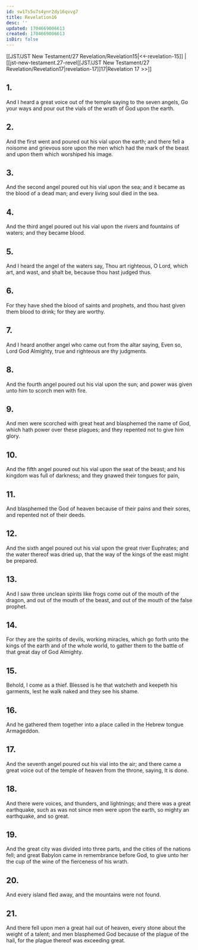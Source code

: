 ```yaml
---
id: sw17s5u7s4ynr2dy16qvvg7
title: Revelation16
desc: ''
updated: 1704669006613
created: 1704669006613
isDir: false
---
```

[[JST/JST New Testament/27 Revelation/Revelation15|<<-revelation-15]] | [[jst-new-testament.27-revel[[JST/JST New Testament/27 Revelation/Revelation17|revelation-17]]17|Revelation 17 >>]]
## 1.
And I heard a great voice out of the temple saying to the seven angels, Go your ways and pour out the vials of the wrath of God upon the earth.
## 2.
And the first went and poured out his vial upon the earth; and there fell a noisome and grievous sore upon the men which had the mark of the beast and upon them which worshiped his image.
## 3.
And the second angel poured out his vial upon the sea; and it became as the blood of a dead man; and every living soul died in the sea.
## 4.
And the third angel poured out his vial upon the rivers and fountains of waters; and they became blood.
## 5.
And I heard the angel of the waters say, Thou art righteous, O Lord, which art, and wast, and shalt be, because thou hast judged thus.
## 6.
For they have shed the blood of saints and prophets, and thou hast given them blood to drink; for they are worthy.
## 7.
And I heard another angel who came out from the altar saying, Even so, Lord God Almighty, true and righteous are thy judgments.
## 8.
And the fourth angel poured out his vial upon the sun; and power was given unto him to scorch men with fire.
## 9.
And men were scorched with great heat and blasphemed the name of God, which hath power over these plagues; and they repented not to give him glory.
## 10.
And the fifth angel poured out his vial upon the seat of the beast; and his kingdom was full of darkness; and they gnawed their tongues for pain,
## 11.
And blasphemed the God of heaven because of their pains and their sores, and repented not of their deeds.
## 12.
And the sixth angel poured out his vial upon the great river Euphrates; and the water thereof was dried up, that the way of the kings of the east might be prepared.
## 13.
And I saw three unclean spirits like frogs come out of the mouth of the dragon, and out of the mouth of the beast, and out of the mouth of the false prophet.
## 14.
For they are the spirits of devils, working miracles, which go forth unto the kings of the earth and of the whole world, to gather them to the battle of that great day of God Almighty.
## 15.
Behold, I come as a thief. Blessed is he that watcheth and keepeth his garments, lest he walk naked and they see his shame.
## 16.
And he gathered them together into a place called in the Hebrew tongue Armageddon.
## 17.
And the seventh angel poured out his vial into the air; and there came a great voice out of the temple of heaven from the throne, saying, It is done.
## 18.
And there were voices, and thunders, and lightnings; and there was a great earthquake, such as was not since men were upon the earth, so mighty an earthquake, and so great.
## 19.
And the great city was divided into three parts, and the cities of the nations fell; and great Babylon came in remembrance before God, to give unto her the cup of the wine of the fierceness of his wrath.
## 20.
And every island fled away, and the mountains were not found.
## 21.
And there fell upon men a great hail out of heaven, every stone about the weight of a talent; and men blasphemed God because of the plague of the hail, for the plague thereof was exceeding great.

